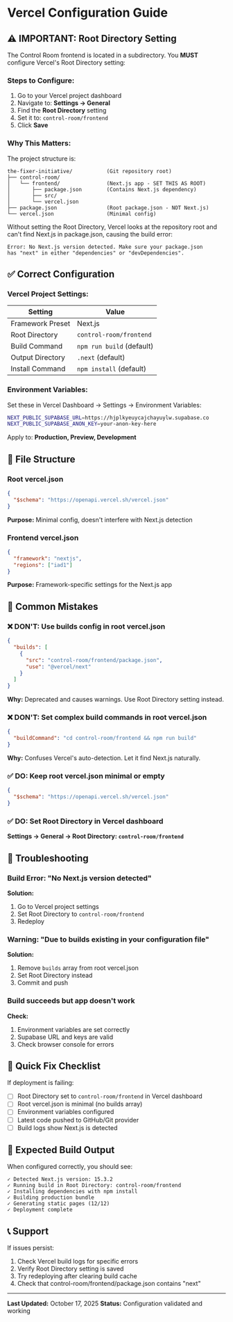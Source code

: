 # Vercel Configuration Guide

## ⚠️ IMPORTANT: Root Directory Setting

The Control Room frontend is located in a subdirectory. You **MUST** configure Vercel's Root Directory setting:

### Steps to Configure:

1. Go to your Vercel project dashboard
2. Navigate to: **Settings → General**
3. Find the **Root Directory** setting
4. Set it to: `control-room/frontend`
5. Click **Save**

### Why This Matters:

The project structure is:
```
the-fixer-initiative/           (Git repository root)
├── control-room/
│   └── frontend/               (Next.js app - SET THIS AS ROOT)
│       ├── package.json        (Contains Next.js dependency)
│       ├── src/
│       └── vercel.json
├── package.json                (Root package.json - NOT Next.js)
└── vercel.json                 (Minimal config)
```

Without setting the Root Directory, Vercel looks at the repository root and can't find Next.js in package.json, causing the build error:

```
Error: No Next.js version detected. Make sure your package.json
has "next" in either "dependencies" or "devDependencies".
```

## ✅ Correct Configuration

### Vercel Project Settings:

| Setting | Value |
|---------|-------|
| Framework Preset | Next.js |
| Root Directory | `control-room/frontend` |
| Build Command | `npm run build` (default) |
| Output Directory | `.next` (default) |
| Install Command | `npm install` (default) |

### Environment Variables:

Set these in Vercel Dashboard → Settings → Environment Variables:

```bash
NEXT_PUBLIC_SUPABASE_URL=https://hjplkyeuycajchayuylw.supabase.co
NEXT_PUBLIC_SUPABASE_ANON_KEY=your-anon-key-here
```

Apply to: **Production, Preview, Development**

## 📁 File Structure

### Root vercel.json
```json
{
  "$schema": "https://openapi.vercel.sh/vercel.json"
}
```
**Purpose:** Minimal config, doesn't interfere with Next.js detection

### Frontend vercel.json
```json
{
  "framework": "nextjs",
  "regions": ["iad1"]
}
```
**Purpose:** Framework-specific settings for the Next.js app

## 🚫 Common Mistakes

### ❌ DON'T: Use builds config in root vercel.json
```json
{
  "builds": [
    {
      "src": "control-room/frontend/package.json",
      "use": "@vercel/next"
    }
  ]
}
```
**Why:** Deprecated and causes warnings. Use Root Directory setting instead.

### ❌ DON'T: Set complex build commands in root vercel.json
```json
{
  "buildCommand": "cd control-room/frontend && npm run build"
}
```
**Why:** Confuses Vercel's auto-detection. Let it find Next.js naturally.

### ✅ DO: Keep root vercel.json minimal or empty
```json
{
  "$schema": "https://openapi.vercel.sh/vercel.json"
}
```

### ✅ DO: Set Root Directory in Vercel dashboard
**Settings → General → Root Directory: `control-room/frontend`**

## 🔧 Troubleshooting

### Build Error: "No Next.js version detected"

**Solution:**
1. Go to Vercel project settings
2. Set Root Directory to `control-room/frontend`
3. Redeploy

### Warning: "Due to builds existing in your configuration file"

**Solution:**
1. Remove `builds` array from root vercel.json
2. Set Root Directory instead
3. Commit and push

### Build succeeds but app doesn't work

**Check:**
1. Environment variables are set correctly
2. Supabase URL and keys are valid
3. Check browser console for errors

## 📝 Quick Fix Checklist

If deployment is failing:

- [ ] Root Directory set to `control-room/frontend` in Vercel dashboard
- [ ] Root vercel.json is minimal (no builds array)
- [ ] Environment variables configured
- [ ] Latest code pushed to GitHub/Git provider
- [ ] Build logs show Next.js is detected

## 🎯 Expected Build Output

When configured correctly, you should see:

```
✓ Detected Next.js version: 15.3.2
✓ Running build in Root Directory: control-room/frontend
✓ Installing dependencies with npm install
✓ Building production bundle
✓ Generating static pages (12/12)
✓ Deployment complete
```

## 📞 Support

If issues persist:

1. Check Vercel build logs for specific errors
2. Verify Root Directory setting is saved
3. Try redeploying after clearing build cache
4. Check that control-room/frontend/package.json contains "next"

---

**Last Updated:** October 17, 2025
**Status:** Configuration validated and working
